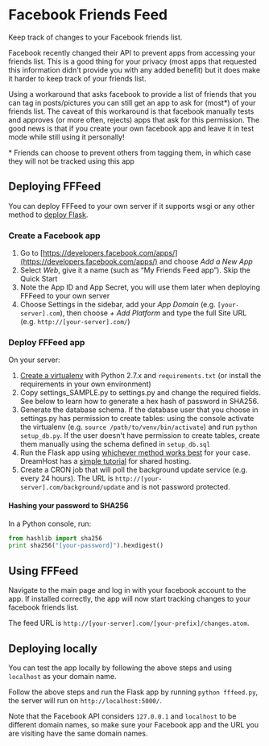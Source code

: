 Facebook Friends Feed
=====================

Keep track of changes to your Facebook friends list.

Facebook recently changed their API to prevent apps from accessing your friends list. This is a good thing for your
privacy (most apps that requested this information didn't provide you with any added benefit) but it does make it harder
to keep track of your friends list.

Using a workaround that asks facebook to provide a list of friends that you can tag in posts/pictures you can still get
an app to ask for (most*) of your friends list. The caveat of this workaround is that facebook manually tests and
approves (or more often, rejects) apps that ask for this permission. The good news is that if you create your own
facebook app and leave it in test mode while still using it personally!

\* Friends can choose to prevent others from tagging them, in which case they will not be tracked using this app


Deploying FFFeed
----------------

You can deploy FFFeed to your own server if it supports wsgi or any other method to
[deploy Flask](http://flask.pocoo.org/docs/0.10/deploying/).

### Create a Facebook app

1. Go to [https://developers.facebook.com/apps/](https://developers.facebook.com/apps/) and choose *Add a New App*
2. Select *Web*, give it a name (such as “My Friends Feed app”). Skip the Quick Start
3. Note the App ID and App Secret, you will use them later when deploying FFFeed to your own server
5. Choose Settings in the sidebar, add your *App Domain* (e.g. `[your-server].com`), then choose *+ Add Platform* and
type the full Site URL (e.g. `http://[your-server].com/`)

### Deploy FFFeed app
On your server:

1. [Create a virtualenv](http://docs.python-guide.org/en/latest/dev/virtualenvs/) with Python 2.7.x and
`requirements.txt` (or install the requirements in your own environment)
2. Copy settings_SAMPLE.py to settings.py and change the required fields. See below to learn how to generate a hex hash of password in SHA256.
3. Generate the database schema. If the database user that you choose in settings.py has permission to create tables:
using the console activate the virtualenv (e.g. `source /path/to/venv/bin/activate`) and run `python setup_db.py`. If
the user doesn't have permission to create tables, create them manually using the schema defined in `setup_db.sql`
4. Run the Flask app using [whichever method works best](http://flask.pocoo.org/docs/0.10/deploying/) for your case.
DreamHost has a [simple tutorial](http://wiki.dreamhost.com/Flask) for shared hosting.
5. Create a CRON job that will poll the background update service (e.g. every 24 hours). The URL is
`http://[your-server].com/background/update` and is not password protected.

#### Hashing your password to SHA256
In a Python console, run:

```python
from hashlib import sha256
print sha256("[your-password]").hexdigest()
````


Using FFFeed
------------

Navigate to the main page and log in with your facebook account to the app. If installed correctly, the app will now
start tracking changes to your facebook friends list.

The feed URL is `http://[your-server].com/[your-prefix]/changes.atom`.


Deploying locally
-----------------

You can test the app locally by following the above steps and using `localhost` as your domain name.

Follow the above steps and run the Flask app by running `python fffeed.py`, the server will run on `http://localhost:5000/`.

Note that the Facebook API considers `127.0.0.1` and `localhost` to be different domain names, so make sure your Facebook app and the URL you are visiting have the same domain names.
